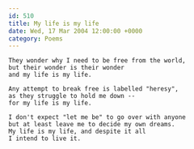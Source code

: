 ```yaml
---
id: 510
title: My life is my life
date: Wed, 17 Mar 2004 12:00:00 +0000
category: Poems
---
```


    They wonder why I need to be free from the world,  
    but their wonder is their wonder  
    and my life is my life.

    Any attempt to break free is labelled "heresy",  
    as they struggle to hold me down --  
    for my life is my life.

    I don't expect "let me be" to go over with anyone  
    but at least leave me to decide my own dreams.  
    My life is my life, and despite it all  
    I intend to live it.


